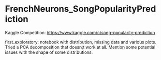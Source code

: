 # FrenchNeurons_SongPopularityPrediction



Kaggle Competition: https://www.kaggle.com/c/song-popularity-prediction

first_exploratory: notebook with distribution, missing data and various plots. Tried a PCA decomposition that doesn;t work at all. Mention some potential issues with the shape of some distributions.